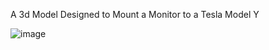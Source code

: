 A 3d Model Designed to Mount a Monitor to a Tesla Model Y

![image](https://github.com/user-attachments/assets/2f5e7db8-05af-4ce5-98df-54425b660eb9)


